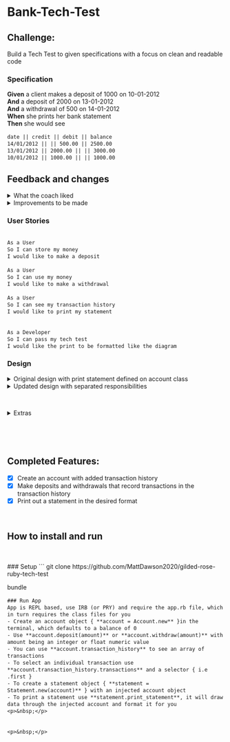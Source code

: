 Bank-Tech-Test
=================
Challenge:
 -------
Build a Tech Test to given specifications with a focus on clean and readable code

### Specification

**Given** a client makes a deposit of 1000 on 10-01-2012  
**And** a deposit of 2000 on 13-01-2012  
**And** a withdrawal of 500 on 14-01-2012  
**When** she prints her bank statement  
**Then** she would see

```
date || credit || debit || balance
14/01/2012 || || 500.00 || 2500.00
13/01/2012 || 2000.00 || || 3000.00
10/01/2012 || 1000.00 || || 1000.00
```


## Feedback and changes

<details>
  <summary> What the coach liked </summary>
  
  * The error handling on bad inputs 
  
  * A central loader class `app.rb` that saves me all the `irb` set up 
  
  * Statement class is clean and well implemented 
  
  * Tests are well written and use doubles very well 
  
  * The code in general is very high quality 
</details>

<details>
  <summary> Improvements to be made </summary>
  
  * No need for balance attribute on accounts as this can be calculated using the balance on transactions, avoiding duplication
 
  * Too much abstraction in having a seperate transaction history class, initially put in for SRP purposes, but is actually somewhat redundant and over-engineered
  
  * There are three tests for different types of print statements, but this is uneccesary for requirements and these can be combined into one
  
  * A few tests are redundant
</details>


### User Stories
```

As a User
So I can store my money
I would like to make a deposit

As a User
So I can use my money
I would like to make a withdrawal

As a User
So I can see my transaction history
I would like to print my statement


As a Developer
So I can pass my tech test
I would like the print to be formatted like the diagram

```

### Design

<details>
<summary>Original design with print statement defined on account class</summary>
<br>
<img src="images/Screenshot 2021-06-01 at 11.32.07.png">
</details>

<details>
<summary>Updated design with separated responsibilities</summary>
<br>
<img src="images/diagram (1).svg">
</details>

<p>&nbsp;</p>
<details>
<summary>Extras </summary>
<br>
<ul>
<li>I kept it close to the specification, but made small additions where easy and appropriate</li>
<li>Users cannot deposit/ withdraw anything but numeric values</li>
<li>Users cannot withdraw more than they have as no overdraft was specified</li>
<li>Separated printing a statement to it's own class even though it is simpler as a feature on the account, to adhere to SRP</li>
</ul>
</details>
<p>&nbsp;</p>


<p>&nbsp;</p>

 Completed Features:
 -------
 - [x] Create an account with added transaction history
 - [x] Make deposits and withdrawals that record transactions in the transaction history
 - [x] Print out a statement in the desired format
<p>&nbsp;</p>

## How to install and run
<p>&nbsp;</p>
### Setup
```
git clone https://github.com/MattDawson2020/gilded-rose-ruby-tech-test

bundle
```
### Run App
App is REPL based, use IRB (or PRY) and require the app.rb file, which in turn requires the class files for you
- Create an account object { **account = Account.new** }in the terminal, which defaults to a balance of 0
- Use **account.deposit(amount)** or **account.withdraw(amount)** with amount being an integer or float numeric value
- You can use **account.transaction_history** to see an array of transactions
- To select an individual transaction use **account.transaction_history.transactions** and a selector { i.e .first }
- To create a statement object { **statement = Statement.new(account)** } with an injected account object
- To print a statement use **statement.print_statement**, it will draw data through the injected account and format it for you
<p>&nbsp;</p>


<p>&nbsp;</p>

